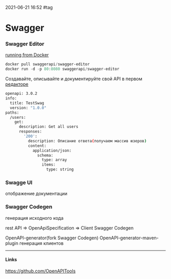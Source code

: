 2021-06-21 16:52
#tag
# Swagger

### Swagger Editor
[running from Docker](https://github.com/swagger-api/swagger-editor#docker)
```powershell
docker pull swaggerapi/swagger-editor
docker run -d -p 80:8080 swaggerapi/swagger-editor
```
Создавайте, описывайте и документируйте свой API в первом [редакторе](https://swagger.io/tools/swagger-editor/)
```bash
openapi: 3.0.2
info:
  title: TestSwag
  version: "1.0.0"
paths:
  /users:
    get:
      description: Get all users
      responses:
        '200':
          description: Описание ответа(получаем массив юзеров)
          content:
            application/json:
              schema:
                type: array
                items:
                  type: string
```

### Swagge UI
отображение документации

### Swagger Codegen
генерация исходного кода




rest API => OpenApiSpecification => Client
Swagger Codegen

OpenAPI-generator(fork Swagger Codegen)
OpenAPI-generator-maven-plugin генерация клиентов
_____________
#### Links

https://github.com/OpenAPITools